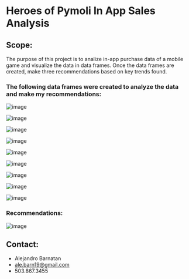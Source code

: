 # Heroes of Pymoli In App Sales Analysis 

## Scope:
The purpose of this project is to analize in-app purchase data of a mobile game and visualize the data in data frames. Once the data frames are created, make three recommendations based on key trends found. 
  
### The following data frames were created to analyze the data and make my recommendations: 

![image](https://user-images.githubusercontent.com/70718724/119277509-01f20b00-bbd5-11eb-9a90-2ae5ffccfd9d.png)

![image](https://user-images.githubusercontent.com/70718724/119277609-88a6e800-bbd5-11eb-8d7c-bdbe8403a1cd.png)

![image](https://user-images.githubusercontent.com/70718724/119277668-dc193600-bbd5-11eb-8091-378556ae5b5d.png)

![image](https://user-images.githubusercontent.com/70718724/119277756-49c56200-bbd6-11eb-8841-6331c81a8a86.png)

![image](https://user-images.githubusercontent.com/70718724/119277761-4e8a1600-bbd6-11eb-8303-3bedae8e5914.png)

![image](https://user-images.githubusercontent.com/70718724/119277763-521d9d00-bbd6-11eb-849a-3ea2a6c26f67.png)

![image](https://user-images.githubusercontent.com/70718724/119277769-56e25100-bbd6-11eb-9c11-1ef6859848df.png)

![image](https://user-images.githubusercontent.com/70718724/119277771-5c3f9b80-bbd6-11eb-857c-b389dbaaeb74.png)

![image](https://user-images.githubusercontent.com/70718724/119277776-5fd32280-bbd6-11eb-9bda-7d0cdc24ff69.png)

### Recommendations: 


![image](https://user-images.githubusercontent.com/70718724/119277869-ea1b8680-bbd6-11eb-8e98-1213aad66db9.png)




## Contact:
- Alejandro Barnatan
- ale.barn19@gmail.com
- 503.867.3455
